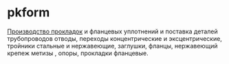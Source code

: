 # pkform
<a href="http://www.metelement.ru/catalog/prokladki/">Производство прокладок</a> и фланцевых уплотнений и поставка деталей трубопроводов отводы, переходы концентрические и эксцентрические, тройники стальные и нержавеющие, заглушки, фланцы, нержавеющий крепеж метизы , опоры, прокладки фланцевые.
